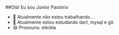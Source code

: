 ##Olá! Eu sou Júnior Pastório
- 🔭 Atualmente não estou trabalhando...
- 🌱 Atualmente estou estudando dart, mysql e git.
- 😄 Pronouns: ele/ela
